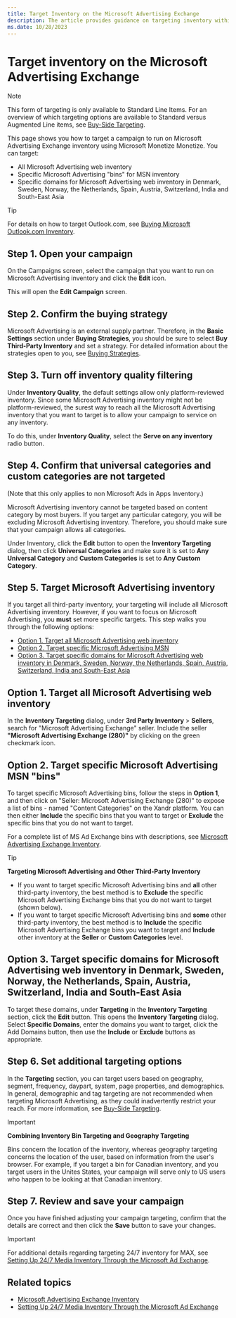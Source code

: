 ```yaml
---
title: Target Inventory on the Microsoft Advertising Exchange
description: The article provides guidance on targeting inventory within the Microsoft Advertising Exchange, detailing the process of directing campaigns to run specifically on Microsoft Advertising Exchange inventory using Microsoft Monetize.
ms.date: 10/28/2023
---
```


# Target inventory on the Microsoft Advertising Exchange

> [!NOTE]
> This form of targeting is only available to Standard Line Items. For an overview of which targeting options are available to Standard versus Augmented Line items, see
> [Buy-Side Targeting](buy-side-targeting.md).

This page shows you how to target a campaign to run on Microsoft Advertising Exchange inventory using Microsoft Monetize Monetize. You can target:

- All Microsoft Advertising web inventory
- Specific Microsoft Advertising "bins" for MSN inventory
- Specific domains for Microsoft Advertising web inventory in Denmark, Sweden, Norway, the Netherlands, Spain, Austria, Switzerland, India and South-East Asia

> [!TIP]
> For details on how to target Outlook.com, see [Buying Microsoft Outlook.com Inventory](buying-microsoft-outlook-com-inventory.md).

## Step 1. Open your campaign

On the Campaigns screen, select the campaign that you want to run on Microsoft Advertising inventory and click the **Edit** icon.

This will open the **Edit Campaign** screen.

## Step 2. Confirm the buying strategy

Microsoft Advertising is an external supply partner. Therefore, in the **Basic Settings** section under **Buying Strategies**, you should be sure to select **Buy Third-Party Inventory** and set a strategy. For detailed information about the strategies open to you, see [Buying Strategies](buying-strategies.md).

## Step 3. Turn off inventory quality filtering

Under **Inventory Quality**, the default settings allow only platform-reviewed inventory. Since some Microsoft Advertising inventory might not be platform-reviewed, the surest way to reach all the Microsoft Advertising inventory that you want to target is to allow your campaign to service on any inventory.

To do this, under **Inventory Quality**, select the **Serve on any inventory** radio button.

## Step 4. Confirm that universal categories and custom categories are not targeted

(Note that this only applies to non Microsoft Ads in Apps Inventory.)

Microsoft Advertising inventory cannot be targeted based on content category by most buyers. If you target any particular category, you will be excluding Microsoft Advertising inventory. Therefore, you should make sure that your campaign allows all categories.

Under Inventory, click the **Edit** button to open the **Inventory Targeting** dialog, then click **Universal Categories** and make sure it is set to **Any Universal Category** and **Custom Categories** is set to **Any Custom Category**.

## Step 5. Target Microsoft Advertising inventory

If you target all third-party inventory, your targeting will include all Microsoft Advertising inventory. However, if you want to focus on Microsoft Advertising, you **must** set more specific targets. This step walks you through the following options:

- [Option 1. Target all Microsoft Advertising web inventory](target-inventory-on-the-microsoft-advertising-exchange.md#option-1-target-all-microsoft-advertising-web-inventory)
- [Option 2. Target specific Microsoft Advertising MSN](target-inventory-on-the-microsoft-advertising-exchange.md#option-2-target-specific-microsoft-advertising-msn-bins)
- [Option 3. Target specific domains for Microsoft Advertising web inventory in Denmark, Sweden, Norway, the Netherlands, Spain, Austria, Switzerland, India and South-East Asia](target-inventory-on-the-microsoft-advertising-exchange.md#option-3-target-specific-domains-for-microsoft-advertising-web-inventory-in-denmark-sweden-norway-the-netherlands-spain-austria-switzerland-india-and-south-east-asia)
  
## Option 1. Target all Microsoft Advertising web inventory

In the **Inventory Targeting** dialog, under **3rd Party Inventory** \> **Sellers**, search for "Microsoft Advertising Exchange" seller. Include the seller **"Microsoft Advertising Exchange (280)"** by clicking on the green checkmark icon.

## Option 2. Target specific Microsoft Advertising MSN "bins"

To target specific Microsoft Advertising bins, follow the steps in **Option 1**, and then click on "Seller: Microsoft Advertising Exchange (280)" to expose a list of bins - named "Content Categories" on the Xandr platform. You can then either **Include** the specific bins that you want to target or **Exclude** the specific bins that you do not want to target.

For a complete list of MS Ad Exchange bins with descriptions, see [Microsoft Advertising Exchange Inventory](microsoft-advertising-exchange-inventory.md).

> [!TIP]
> **Targeting Microsoft Advertising and Other Third-Party Inventory**
>
> - If you want to target specific Microsoft Advertising bins and **all** other third-party inventory, the best method is to **Exclude** the specific Microsoft Advertising Exchange bins that you do not want to target (shown below).
> - If you want to target specific Microsoft Advertising bins and **some** other third-party inventory, the best method is to **Include** the specific Microsoft Advertising Exchange bins you want to target and **Include** other inventory at the **Seller** or **Custom Categories** level.

## Option 3. Target specific domains for Microsoft Advertising web inventory in Denmark, Sweden, Norway, the Netherlands, Spain, Austria, Switzerland, India and South-East Asia

To target these domains, under **Targeting** in the **Inventory Targeting** section, click the **Edit** button. This opens the **Inventory Targeting** dialog. Select **Specific Domains**, enter the domains you want to target, click the Add Domains button, then use the **Include** or **Exclude** buttons as appropriate.

## Step 6. Set additional targeting options

In the **Targeting** section, you can target users based on geography, segment, frequency, daypart, system, page properties, and demographics. In general, demographic and tag targeting are not recommended when targeting Microsoft Advertising, as they could inadvertently restrict your reach. For more information, see [Buy-Side Targeting](buy-side-targeting.md).

> [!IMPORTANT]
> **Combining Inventory Bin Targeting and Geography Targeting**
>
> Bins concern the location of the inventory, whereas geography targeting concerns the location of the user, based on information from the user's browser. For example, if you target a bin for Canadian inventory, and you target users in the Unites States, your campaign will serve only to US users who happen to be looking at that Canadian inventory.

## Step 7. Review and save your campaign

Once you have finished adjusting your campaign targeting, confirm that the details are correct and then click the **Save** button to save your changes.

> [!IMPORTANT]
> For additional details regarding targeting 24/7 inventory for MAX, see [Setting Up 24/7 Media Inventory Through the Microsoft Ad Exchange](setting-up-24-7-media-inventory-through-the-microsoft-ad-exchange.md).

## Related topics

- [Microsoft Advertising Exchange Inventory](microsoft-advertising-exchange-inventory.md)
- [Setting Up 24/7 Media Inventory Through the Microsoft Ad Exchange](setting-up-24-7-media-inventory-through-the-microsoft-ad-exchange.md)
